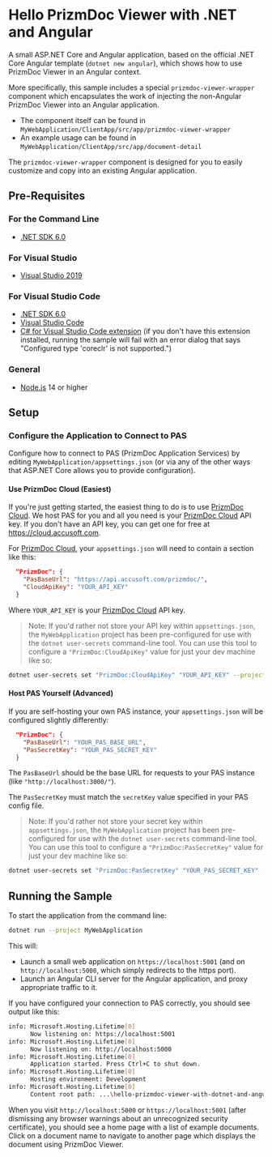# Hello PrizmDoc Viewer with .NET and Angular

A small ASP.NET Core and Angular application, based on the official .NET Core Angular template (`dotnet new angular`), which shows how to use PrizmDoc Viewer in an Angular context.

More specifically, this sample includes a special `prizmdoc-viewer-wrapper` component which encapsulates the work of injecting the non-Angular PrizmDoc Viewer into an Angular application.

- The component itself can be found in `MyWebApplication/ClientApp/src/app/prizmdoc-viewer-wrapper`
- An example usage can be found in `MyWebApplication/ClientApp/src/app/document-detail`

The `prizmdoc-viewer-wrapper` component is designed for you to easily customize and copy into an existing Angular application.

## Pre-Requisites

### For the Command Line

- [.NET SDK 6.0](https://dotnet.microsoft.com/download/dotnet/6.0)

### For Visual Studio

- [Visual Studio 2019](https://visualstudio.microsoft.com/downloads/)

### For Visual Studio Code

- [.NET SDK 6.0](https://dotnet.microsoft.com/download/dotnet/6.0)
- [Visual Studio Code](https://code.visualstudio.com/download)
- [C# for Visual Studio Code extension](https://marketplace.visualstudio.com/items?itemName=ms-vscode.csharp) (if you don't have this extension installed, running the sample will fail with an error dialog that says "Configured type 'coreclr' is not supported.")

### General

- [Node.js](https://nodejs.org/) 14 or higher

## Setup

### Configure the Application to Connect to PAS

Configure how to connect to PAS (PrizmDoc Application Services) by editing `MyWebApplication/appsettings.json` (or via any of the other ways that ASP.NET Core allows you to provide configuration).

#### Use PrizmDoc Cloud (Easiest)

If you're just getting started, the easiest thing to do is to use [PrizmDoc Cloud](https://cloud.accusoft.com). We host PAS for you and all you need is your [PrizmDoc Cloud](https://cloud.accusoft.com) API key. If you don't have an API key, you can get one for free at <https://cloud.accusoft.com>.

For [PrizmDoc Cloud](https://cloud.accusoft.com), your `appsettings.json` will need to contain a section like this:

```json
  "PrizmDoc": {
    "PasBaseUrl": "https://api.accusoft.com/prizmdoc/",
    "CloudApiKey": "YOUR_API_KEY"
  }
```

Where `YOUR_API_KEY` is your [PrizmDoc Cloud](https://cloud.accusoft.com) API key.

> Note: If you'd rather not store your API key within `appsettings.json`, the `MyWebApplication` project has been pre-configured for use with the `dotnet user-secrets` command-line tool. You can use this tool to configure a `"PrizmDoc:CloudApiKey"` value for just your dev machine like so:

```sh
dotnet user-secrets set "PrizmDoc:CloudApiKey" "YOUR_API_KEY" --project MyWebApplication
```

#### Host PAS Yourself (Advanced)

If you are self-hosting your own PAS instance, your `appsettings.json` will be configured slightly differently:

```json
  "PrizmDoc": {
    "PasBaseUrl": "YOUR_PAS_BASE_URL",
    "PasSecretKey": "YOUR_PAS_SECRET_KEY"
  }
```

The `PasBaseUrl` should be the base URL for requests to your PAS instance (like `"http://localhost:3000/"`).

The `PasSecretKey` must match the `secretKey` value specified in your PAS config file.

> Note: If you'd rather not store your secret key within `appsettings.json`, the `MyWebApplication` project has been pre-configured for use with the `dotnet user-secrets` command-line tool. You can use this tool to configure a `"PrizmDoc:PasSecretKey"` value for just your dev machine like so:

```sh
dotnet user-secrets set "PrizmDoc:PasSecretKey" "YOUR_PAS_SECRET_KEY" --project MyWebApplication
```

## Running the Sample

To start the application from the command line:

```sh
dotnet run --project MyWebApplication
```

This will:

- Launch a small web application on `https://localhost:5001` (and on
  `http://localhost:5000`, which simply redirects to the https port).
- Launch an Angular CLI server for the Angular application, and proxy
  appropriate traffic to it.

If you have configured your connection to PAS correctly, you should see output like this:

```sh
info: Microsoft.Hosting.Lifetime[0]
      Now listening on: https://localhost:5001
info: Microsoft.Hosting.Lifetime[0]
      Now listening on: http://localhost:5000
info: Microsoft.Hosting.Lifetime[0]
      Application started. Press Ctrl+C to shut down.
info: Microsoft.Hosting.Lifetime[0]
      Hosting environment: Development
info: Microsoft.Hosting.Lifetime[0]
      Content root path: ...\hello-prizmdoc-viewer-with-dotnet-and-angular\MyWebApplication
```

When you visit `http://localhost:5000` or `https://localhost:5001` (after
dismissing any browser warnings about an unrecognized security certificate), you
should see a home page with a list of example documents. Click on a document
name to navigate to another page which displays the document using PrizmDoc
Viewer.
